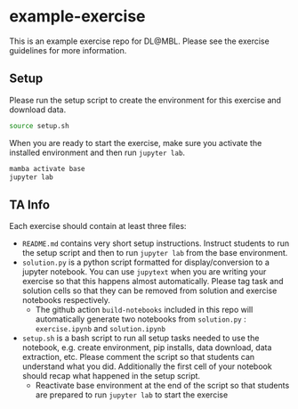 # example-exercise

This is an example exercise repo for DL@MBL. Please see the exercise guidelines for more information.

## Setup

Please run the setup script to create the environment for this exercise and download data.

```bash
source setup.sh
```

When you are ready to start the exercise, make sure you activate the installed environment and then run `jupyter lab`.
```bash
mamba activate base
jupyter lab
```

## TA Info
Each exercise should contain at least three files:
- `README.md` contains very short setup instructions. Instruct students to run the setup script and then to run `jupyter lab` from the base environment.
- `solution.py` is a python script formatted for display/conversion to a jupyter notebook. You can use `jupytext` when you are writing your exercise so that this happens almost automatically. Please tag task and solution cells so that they can be removed from solution and exercise notebooks respectively.
    - The github action `build-notebooks` included in this repo will automatically generate two notebooks from `solution.py` : `exercise.ipynb` and `solution.ipynb`
- `setup.sh` is a bash script to run all setup tasks needed to use the notebook, e.g. create environment, pip installs, data download, data extraction, etc. Please comment the script so that students can understand what you did. Additionally the first cell of your notebook should recap what happened in the setup script.
    - Reactivate base environment at the end of the script so that students are prepared to run `jupyter lab` to start the exercise